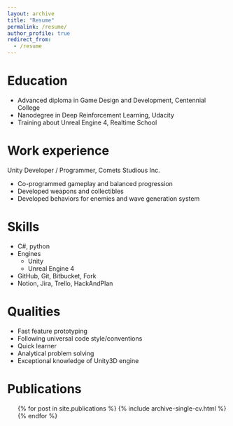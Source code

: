 ```yaml
---
layout: archive
title: "Resume"
permalink: /resume/
author_profile: true
redirect_from:
  - /resume
---
```


Education
======
* Advanced diploma in Game Design and Development, Centennial College
* Nanodegree in Deep Reinforcement Learning, Udacity
* Training about Unreal Engine 4, Realtime School

Work experience
======
Unity Developer / Programmer, Comets Studious Inc.
  * Co-programmed gameplay and balanced progression
  * Developed weapons and collectibles
  * Developed behaviors for enemies and wave generation system
  
Skills
======
* C#, python
* Engines
  * Unity 
  * Unreal Engine 4
* GitHub, Git, Bitbucket, Fork
* Notion, Jira, Trello, HackAndPlan

Qualities
======
* Fast feature prototyping
* Following universal code
style/conventions
* Quick learner
* Analytical problem solving
* Exceptional knowledge of
Unity3D engine

Publications
======
  <ul>{% for post in site.publications %}
    {% include archive-single-cv.html %}
  {% endfor %}</ul>
  